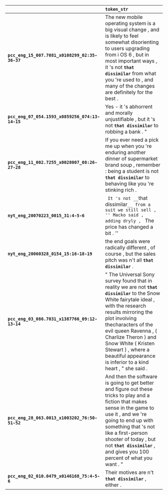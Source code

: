 |                                                 | `token_str`                                                                                                                                                                                                                                                                                                                                                |
|:------------------------------------------------|:-----------------------------------------------------------------------------------------------------------------------------------------------------------------------------------------------------------------------------------------------------------------------------------------------------------------------------------------------------------|
| **`pcc_eng_15_007.7081_x0108299_02:35-36-37`**  | The new mobile operating system is a big visual change , and is likely to feel somewhat disorienting to users upgrading from i OS 6 , but in most important ways , it 's not __``that dissimilar``__ from what you 're used to , and many of the changes are definitely for the best .                                                                     |
| **`pcc_eng_07_054.1593_x0859256_074:13-14-15`** | Yes - it 's abhorrent and morally unjustifiable , but it 's not __``that dissimilar``__ to robbing a bank . "                                                                                                                                                                                                                                              |
| **`pcc_eng_11_002.7255_x0028007_08:26-27-28`**  | If you ever need a pick me up when you 're enduring another dinner of supermarket brand soup , remember : being a student is not __``that dissimilar``__ to behaving like you 're stinking rich .                                                                                                                                                          |
| **`nyt_eng_20070223_0015_31:4-5-6`**            | `` It 's not __``that dissimilar``__ from a suit we still sell , '' Macko said , adding dryly , `` The price has changed a bit . ''                                                                                                                                                                                                                        |
| **`nyt_eng_20060328_0154_15:16-18-19`**         | the end goals were radically different , of course , but the sales pitch was n't all __``that dissimilar``__ .                                                                                                                                                                                                                                             |
| **`pcc_eng_03_086.7031_x1387766_09:12-13-14`**  | " The Universal Sony survey found that in reality we are not __``that dissimilar``__ to the Snow White fairytale ideal , with the research results mirroring the plot involving thecharacters of the evil queen Ravenna , ( Charlize Theron ) and Snow White ( Kristen Stewart ) , where a beautiful appearance is inferior to a kind heart , " she said . |
| **`pcc_eng_28_063.0013_x1003202_76:50-51-52`**  | And then the software is going to get better and figure out these tricks to play and a fiction that makes sense in the game to use it , and we 're going to end up with something that 's not like a first-person shooter of today , but not __``that dissimilar``__ , and gives you 100 percent of what you want . "                                      |
| **`pcc_eng_02_010.0479_x0146168_75:4-5-6`**     | Their motives are n't __``that dissimilar``__ , either .                                                                                                                                                                                                                                                                                                   |